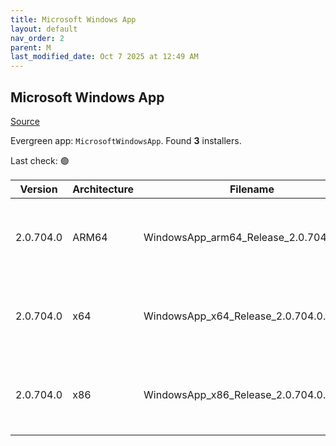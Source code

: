 ```yaml
---
title: Microsoft Windows App
layout: default
nav_order: 2
parent: M
last_modified_date: Oct 7 2025 at 12:49 AM
---
```


## Microsoft Windows App

[Source](https://learn.microsoft.com/en-us/windows-app/whats-new)

Evergreen app: `MicrosoftWindowsApp`. Found **3** installers.

Last check: 🟢

| Version   | Architecture | Filename                                | URI                                                                                                                                                                                                                                                                            |
| --------- | ------------ | --------------------------------------- | ------------------------------------------------------------------------------------------------------------------------------------------------------------------------------------------------------------------------------------------------------------------------------ |
| 2.0.704.0 | ARM64        | WindowsApp_arm64_Release_2.0.704.0.msix | [https://res.cdn.office.net/remote-desktop-windows-client/267b7ffa-d855-4b7e-a887-f5905718786b/WindowsApp_arm64_Release_2.0.704.0.msix](https://res.cdn.office.net/remote-desktop-windows-client/267b7ffa-d855-4b7e-a887-f5905718786b/WindowsApp_arm64_Release_2.0.704.0.msix) |
| 2.0.704.0 | x64          | WindowsApp_x64_Release_2.0.704.0.msix   | [https://res.cdn.office.net/remote-desktop-windows-client/209dbcc9-0c6e-4139-bbd0-dc329d1c0563/WindowsApp_x64_Release_2.0.704.0.msix](https://res.cdn.office.net/remote-desktop-windows-client/209dbcc9-0c6e-4139-bbd0-dc329d1c0563/WindowsApp_x64_Release_2.0.704.0.msix)     |
| 2.0.704.0 | x86          | WindowsApp_x86_Release_2.0.704.0.msix   | [https://res.cdn.office.net/remote-desktop-windows-client/b1e9c7c4-7f34-4921-b5f5-d16ec26b2768/WindowsApp_x86_Release_2.0.704.0.msix](https://res.cdn.office.net/remote-desktop-windows-client/b1e9c7c4-7f34-4921-b5f5-d16ec26b2768/WindowsApp_x86_Release_2.0.704.0.msix)     |
